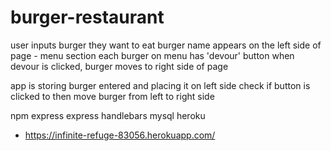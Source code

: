 # burger-restaurant

user inputs burger they want to eat
burger name appears on the left side of page - menu section
each burger on menu has 'devour' button 
when devour is clicked, burger moves to right side of page

app is storing burger entered and placing it on left side
check if button is clicked to then move burger from left to right side

npm
express
express handlebars
mysql
heroku
* https://infinite-refuge-83056.herokuapp.com/


